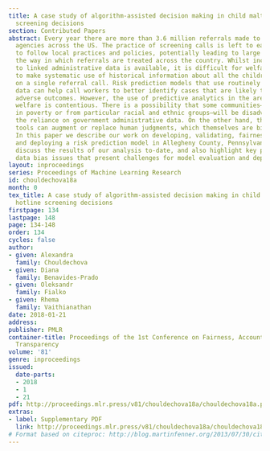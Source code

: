 ```yaml
---
title: A case study of algorithm-assisted decision making in child maltreatment hotline
  screening decisions
section: Contributed Papers
abstract: Every year there are more than 3.6 million referrals made to child protection
  agencies across the US. The practice of screening calls is left to each jurisdiction
  to follow local practices and policies, potentially leading to large variation in
  the way in which referrals are treated across the country. Whilst increasing access
  to linked administrative data is available, it is difficult for welfare workers
  to make systematic use of historical information about all the children and adults
  on a single referral call. Risk prediction models that use routinely collected administrative
  data can help call workers to better identify cases that are likely to result in
  adverse outcomes. However, the use of predictive analytics in the area of child
  welfare is contentious. There is a possibility that some communities—such as those
  in poverty or from particular racial and ethnic groups—will be disadvantaged by
  the reliance on government administrative data. On the other hand, these analytics
  tools can augment or replace human judgments, which themselves are biased and imperfect.
  In this paper we describe our work on developing, validating, fairness auditing,
  and deploying a risk prediction model in Allegheny County, Pennsylvania, USA. We
  discuss the results of our analysis to-date, and also highlight key problems and
  data bias issues that present challenges for model evaluation and deployment.
layout: inproceedings
series: Proceedings of Machine Learning Research
id: chouldechova18a
month: 0
tex_title: A case study of algorithm-assisted decision making in child maltreatment
  hotline screening decisions
firstpage: 134
lastpage: 148
page: 134-148
order: 134
cycles: false
author:
- given: Alexandra
  family: Chouldechova
- given: Diana
  family: Benavides-Prado
- given: Oleksandr
  family: Fialko
- given: Rhema
  family: Vaithianathan
date: 2018-01-21
address: 
publisher: PMLR
container-title: Proceedings of the 1st Conference on Fairness, Accountability and
  Transparency
volume: '81'
genre: inproceedings
issued:
  date-parts:
  - 2018
  - 1
  - 21
pdf: http://proceedings.mlr.press/v81/chouldechova18a/chouldechova18a.pdf
extras:
- label: Supplementary PDF
  link: http://proceedings.mlr.press/v81/chouldechova18a/chouldechova18a-supp.pdf
# Format based on citeproc: http://blog.martinfenner.org/2013/07/30/citeproc-yaml-for-bibliographies/
---
```

